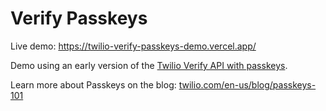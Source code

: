 # Verify Passkeys

Live demo: https://twilio-verify-passkeys-demo.vercel.app/

Demo using an early version of the [Twilio Verify API with passkeys](https://www.twilio.com/docs/verify/passkeys).

Learn more about Passkeys on the blog: [twilio.com/en-us/blog/passkeys-101](https://www.twilio.com/en-us/blog/passkeys-101)
